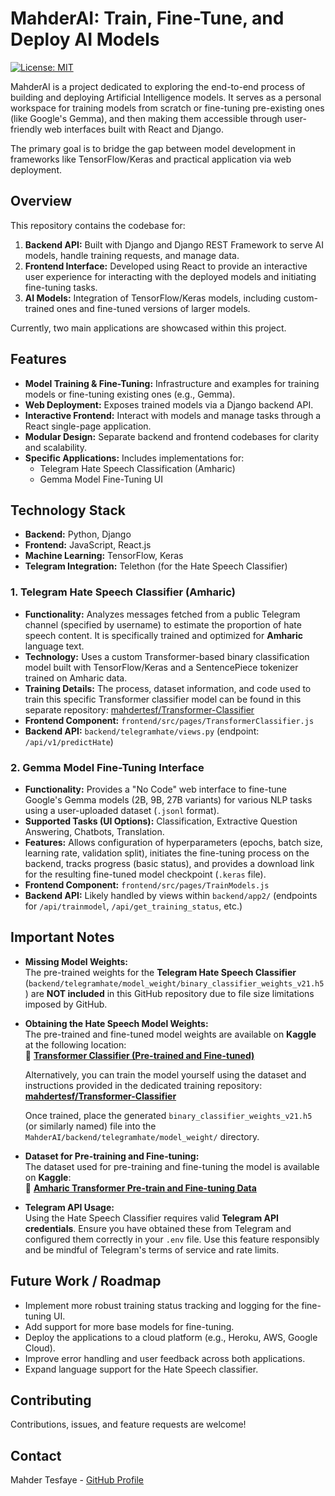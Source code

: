 # MahderAI: Train, Fine-Tune, and Deploy AI Models

[![License: MIT](https://img.shields.io/badge/License-MIT-yellow.svg)](https://opensource.org/licenses/MIT)

MahderAI is a project dedicated to exploring the end-to-end process of building and deploying Artificial Intelligence models. It serves as a personal workspace for training models from scratch or fine-tuning pre-existing ones (like Google's Gemma), and then making them accessible through user-friendly web interfaces built with React and Django.

The primary goal is to bridge the gap between model development in frameworks like TensorFlow/Keras and practical application via web deployment.

## Overview

This repository contains the codebase for:

1.  **Backend API:** Built with Django and Django REST Framework to serve AI models, handle training requests, and manage data.
2.  **Frontend Interface:** Developed using React to provide an interactive user experience for interacting with the deployed models and initiating fine-tuning tasks.
3.  **AI Models:** Integration of TensorFlow/Keras models, including custom-trained ones and fine-tuned versions of larger models.

Currently, two main applications are showcased within this project.

## Features

*   **Model Training & Fine-Tuning:** Infrastructure and examples for training models or fine-tuning existing ones (e.g., Gemma).
*   **Web Deployment:** Exposes trained models via a Django backend API.
*   **Interactive Frontend:** Interact with models and manage tasks through a React single-page application.
*   **Modular Design:** Separate backend and frontend codebases for clarity and scalability.
*   **Specific Applications:** Includes implementations for:
    *   Telegram Hate Speech Classification (Amharic)
    *   Gemma Model Fine-Tuning UI

## Technology Stack

*   **Backend:** Python, Django
*   **Frontend:** JavaScript, React.js
*   **Machine Learning:** TensorFlow, Keras
*   **Telegram Integration:** Telethon (for the Hate Speech Classifier)



### 1. Telegram Hate Speech Classifier (Amharic)

*   **Functionality:** Analyzes messages fetched from a public Telegram channel (specified by username) to estimate the proportion of hate speech content. It is specifically trained and optimized for **Amharic** language text.
*   **Technology:** Uses a custom Transformer-based binary classification model built with TensorFlow/Keras and a SentencePiece tokenizer trained on Amharic data.
*   **Training Details:** The process, dataset information, and code used to train this specific Transformer classifier model can be found in this separate repository: [mahdertesf/Transformer-Classifier](https://github.com/mahdertesf/Transformer-Classifier)
*   **Frontend Component:** `frontend/src/pages/TransformerClassifier.js`
*   **Backend API:** `backend/telegramhate/views.py` (endpoint: `/api/v1/predictHate`)

### 2. Gemma Model Fine-Tuning Interface

*   **Functionality:** Provides a "No Code" web interface to fine-tune Google's Gemma models (2B, 9B, 27B variants) for various NLP tasks using a user-uploaded dataset (`.jsonl` format).
*   **Supported Tasks (UI Options):** Classification, Extractive Question Answering, Chatbots, Translation.
*   **Features:** Allows configuration of hyperparameters (epochs, batch size, learning rate, validation split), initiates the fine-tuning process on the backend, tracks progress (basic status), and provides a download link for the resulting fine-tuned model checkpoint (`.keras` file).
*   **Frontend Component:** `frontend/src/pages/TrainModels.js`
*   **Backend API:** Likely handled by views within `backend/app2/` (endpoints for `/api/trainmodel`, `/api/get_training_status`, etc.)

## Important Notes

*   **Missing Model Weights:**  
    The pre-trained weights for the **Telegram Hate Speech Classifier** (`backend/telegramhate/model_weight/binary_classifier_weights_v21.h5`) are **NOT included** in this GitHub repository due to file size limitations imposed by GitHub.

*   **Obtaining the Hate Speech Model Weights:**  
    The pre-trained and fine-tuned model weights are available on **Kaggle** at the following location:  
    🔗 [**Transformer Classifier (Pre-trained and Fine-tuned)**](https://www.kaggle.com/models/mahdertesfayeabebe/transformer-classifier-pre-trained-and-finetuned)

    Alternatively, you can train the model yourself using the dataset and instructions provided in the dedicated training repository:  
     [**mahdertesf/Transformer-Classifier**](https://github.com/mahdertesf/Transformer-Classifier)

    Once trained, place the generated `binary_classifier_weights_v21.h5` (or similarly named) file into the `MahderAI/backend/telegramhate/model_weight/` directory.

*   **Dataset for Pre-training and Fine-tuning:**  
    The dataset used for pre-training and fine-tuning the model is available on **Kaggle**:  
    🔗 [**Amharic Transformer Pre-train and Fine-tuning Data**](https://www.kaggle.com/datasets/mahdertesfayeabebe/amharic-transformer-pre-train-and-fine-tuning-data)

*   **Telegram API Usage:**  
    Using the Hate Speech Classifier requires valid **Telegram API credentials**. Ensure you have obtained these from Telegram and configured them correctly in your `.env` file. Use this feature responsibly and be mindful of Telegram's terms of service and rate limits.


## Future Work / Roadmap

*   Implement more robust training status tracking and logging for the fine-tuning UI.
*   Add support for more base models for fine-tuning.
*   Deploy the applications to a cloud platform (e.g., Heroku, AWS, Google Cloud).
*   Improve error handling and user feedback across both applications.
*   Expand language support for the Hate Speech classifier.


## Contributing

Contributions, issues, and feature requests are welcome! 



## Contact

Mahder Tesfaye - [GitHub Profile](https://github.com/mahdertesf)
